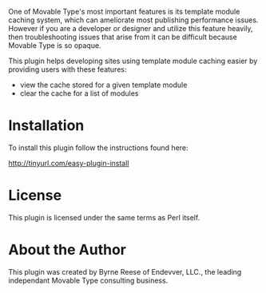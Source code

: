 One of Movable Type's most important features is its template module
caching system, which can ameliorate most publishing performance issues.
However if you are a developer or designer and utilize this feature 
heavily, then troubleshooting issues that arise from it can be difficult
because Movable Type is so opaque. 

This plugin helps developing sites using template module caching easier
by providing users with these features:

* view the cache stored for a given template module
* clear the cache for a list of modules

# Installation

To install this plugin follow the instructions found here:

http://tinyurl.com/easy-plugin-install

# License

This plugin is licensed under the same terms as Perl itself.

# About the Author

This plugin was created by Byrne Reese of Endevver, LLC., the leading
independant Movable Type consulting business.